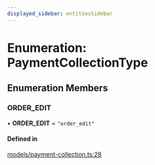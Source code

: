 ```yaml
---
displayed_sidebar: entitiesSidebar
---
```


# Enumeration: PaymentCollectionType

## Enumeration Members

### ORDER\_EDIT

• **ORDER\_EDIT** = ``"order_edit"``

#### Defined in

[models/payment-collection.ts:28](https://github.com/medusajs/medusa/blob/da7ea8c5d/packages/medusa/src/models/payment-collection.ts#L28)
